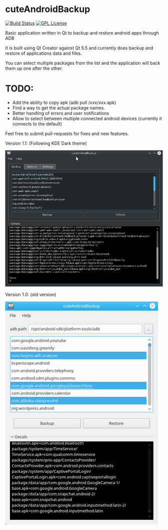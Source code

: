 # cuteAndroidBackup  
[![Build Status](https://api.travis-ci.org/fduraibi/cuteAndroidBackup.svg?branch=master)](https://travis-ci.org/fduraibi/cuteAndroidBackup)
[![GPL License](https://img.shields.io/badge/license-GPL-blue.svg?style=flat)](https://github.com/fduraibi/cuteAndroidBackup/blob/master/LICENSE)

Basic application written in Qt to backup and restore android apps through ADB

It is built using Qt Creator against Qt 5.5 and currently does backup and restore of applications data and files.

You can select multiple packages from the list and the application will back them up one after the other.

# TODO:
- Add the ability to copy apk (adb pull /xxx/xxx.apk)
- Find a way to get the actual package names.
- Better handling of errors and user notifications
- Allow to select between multiple connected android devices (currently it connects to the default)

Feel free to submit pull-requests for fixes and new features.

Version 1.1: (Following KDE Dark theme)

<img src="/images/cuteAndroidBackup_v1.1.png">

Version 1.0: (old version)

<img src="/images/cuteAndroidBackup_v1.0.png">
